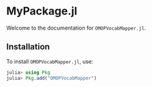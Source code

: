 # MyPackage.jl

Welcome to the documentation for `OMOPVocabMapper.jl`.

## Installation

To install `OMOPVocabMapper.jl`, use:
```julia
julia> using Pkg
julia> Pkg.add("OMOPVocabMapper")